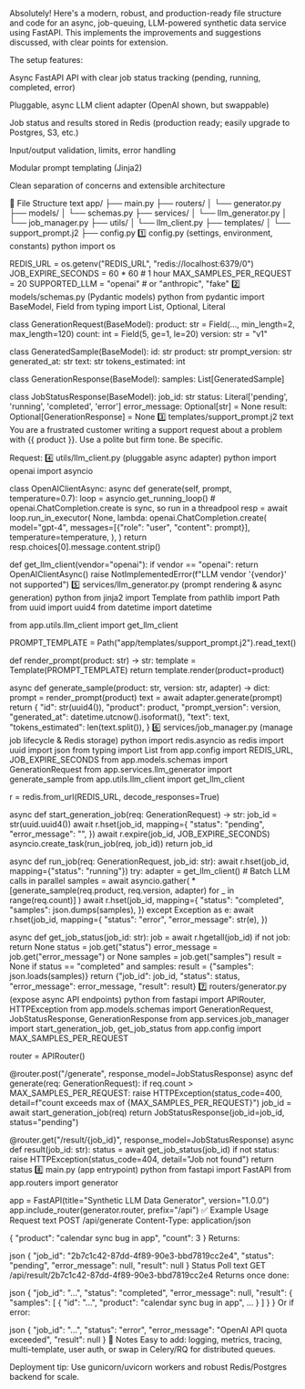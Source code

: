Absolutely! Here's a modern, robust, and production-ready file structure and code for an async, job-queuing, LLM-powered synthetic data service using FastAPI. This implements the improvements and suggestions discussed, with clear points for extension.

The setup features:

Async FastAPI API with clear job status tracking (pending, running, completed, error)

Pluggable, async LLM client adapter (OpenAI shown, but swappable)

Job status and results stored in Redis (production ready; easily upgrade to Postgres, S3, etc.)

Input/output validation, limits, error handling

Modular prompt templating (Jinja2)

Clean separation of concerns and extensible architecture

📁 File Structure
text
app/
├── main.py
├── routers/
│   └── generator.py
├── models/
│   └── schemas.py
├── services/
│   └── llm_generator.py
│   └── job_manager.py
├── utils/
│   └── llm_client.py
├── templates/
│   └── support_prompt.j2
├── config.py
1️⃣ config.py (settings, environment, constants)
python
import os

REDIS_URL = os.getenv("REDIS_URL", "redis://localhost:6379/0")
JOB_EXPIRE_SECONDS = 60 * 60  # 1 hour
MAX_SAMPLES_PER_REQUEST = 20
SUPPORTED_LLM = "openai"  # or "anthropic", "fake"
2️⃣ models/schemas.py (Pydantic models)
python
from pydantic import BaseModel, Field
from typing import List, Optional, Literal

class GenerationRequest(BaseModel):
    product: str = Field(..., min_length=2, max_length=120)
    count: int = Field(5, ge=1, le=20)
    version: str = "v1"

class GeneratedSample(BaseModel):
    id: str
    product: str
    prompt_version: str
    generated_at: str
    text: str
    tokens_estimated: int

class GenerationResponse(BaseModel):
    samples: List[GeneratedSample]

class JobStatusResponse(BaseModel):
    job_id: str
    status: Literal['pending', 'running', 'completed', 'error']
    error_message: Optional[str] = None
    result: Optional[GenerationResponse] = None
3️⃣ templates/support_prompt.j2
text
You are a frustrated customer writing a support request about a problem with {{ product }}.
Use a polite but firm tone. Be specific.

Request:
4️⃣ utils/llm_client.py (pluggable async adapter)
python
import openai
import asyncio

class OpenAIClientAsync:
    async def generate(self, prompt, temperature=0.7):
        loop = asyncio.get_running_loop()
        # openai.ChatCompletion.create is sync, so run in a threadpool
        resp = await loop.run_in_executor(
            None,
            lambda: openai.ChatCompletion.create(
                model="gpt-4",
                messages=[{"role": "user", "content": prompt}],
                temperature=temperature,
            ),
        )
        return resp.choices[0].message.content.strip()

def get_llm_client(vendor="openai"):
    if vendor == "openai":
        return OpenAIClientAsync()
    raise NotImplementedError(f"LLM vendor '{vendor}' not supported")
5️⃣ services/llm_generator.py (prompt rendering & async generation)
python
from jinja2 import Template
from pathlib import Path
from uuid import uuid4
from datetime import datetime

from app.utils.llm_client import get_llm_client

PROMPT_TEMPLATE = Path("app/templates/support_prompt.j2").read_text()

def render_prompt(product: str) -> str:
    template = Template(PROMPT_TEMPLATE)
    return template.render(product=product)

async def generate_sample(product: str, version: str, adapter) -> dict:
    prompt = render_prompt(product)
    text = await adapter.generate(prompt)
    return {
        "id": str(uuid4()),
        "product": product,
        "prompt_version": version,
        "generated_at": datetime.utcnow().isoformat(),
        "text": text,
        "tokens_estimated": len(text.split()),
    }
6️⃣ services/job_manager.py (manage job lifecycle & Redis storage)
python
import redis.asyncio as redis
import uuid
import json
from typing import List
from app.config import REDIS_URL, JOB_EXPIRE_SECONDS
from app.models.schemas import GenerationRequest
from app.services.llm_generator import generate_sample
from app.utils.llm_client import get_llm_client

r = redis.from_url(REDIS_URL, decode_responses=True)

async def start_generation_job(req: GenerationRequest) -> str:
    job_id = str(uuid.uuid4())
    await r.hset(job_id, mapping={
        "status": "pending",
        "error_message": "",
    })
    await r.expire(job_id, JOB_EXPIRE_SECONDS)
    asyncio.create_task(run_job(req, job_id))
    return job_id

async def run_job(req: GenerationRequest, job_id: str):
    await r.hset(job_id, mapping={"status": "running"})
    try:
        adapter = get_llm_client()
        # Batch LLM calls in parallel
        samples = await asyncio.gather(
            *[generate_sample(req.product, req.version, adapter) for _ in range(req.count)]
        )
        await r.hset(job_id, mapping={
            "status": "completed",
            "samples": json.dumps(samples),
        })
    except Exception as e:
        await r.hset(job_id, mapping={
            "status": "error",
            "error_message": str(e),
        })

async def get_job_status(job_id: str):
    job = await r.hgetall(job_id)
    if not job:
        return None
    status = job.get("status")
    error_message = job.get("error_message") or None
    samples = job.get("samples")
    result = None
    if status == "completed" and samples:
        result = {"samples": json.loads(samples)}
    return {"job_id": job_id, "status": status, "error_message": error_message, "result": result}
7️⃣ routers/generator.py (expose async API endpoints)
python
from fastapi import APIRouter, HTTPException
from app.models.schemas import GenerationRequest, JobStatusResponse, GenerationResponse
from app.services.job_manager import start_generation_job, get_job_status
from app.config import MAX_SAMPLES_PER_REQUEST

router = APIRouter()

@router.post("/generate", response_model=JobStatusResponse)
async def generate(req: GenerationRequest):
    if req.count > MAX_SAMPLES_PER_REQUEST:
        raise HTTPException(status_code=400, detail=f"count exceeds max of {MAX_SAMPLES_PER_REQUEST}")
    job_id = await start_generation_job(req)
    return JobStatusResponse(job_id=job_id, status="pending")

@router.get("/result/{job_id}", response_model=JobStatusResponse)
async def result(job_id: str):
    status = await get_job_status(job_id)
    if not status:
        raise HTTPException(status_code=404, detail="Job not found")
    return status
8️⃣ main.py (app entrypoint)
python
from fastapi import FastAPI
from app.routers import generator

app = FastAPI(title="Synthetic LLM Data Generator", version="1.0.0")
app.include_router(generator.router, prefix="/api")
✅ Example Usage
Request
text
POST /api/generate
Content-Type: application/json

{
  "product": "calendar sync bug in app",
  "count": 3
}
Returns:

json
{
  "job_id": "2b7c1c42-87dd-4f89-90e3-bbd7819cc2e4",
  "status": "pending",
  "error_message": null,
  "result": null
}
Status Poll
text
GET /api/result/2b7c1c42-87dd-4f89-90e3-bbd7819cc2e4
Returns once done:

json
{
  "job_id": "...",
  "status": "completed",
  "error_message": null,
  "result": {
    "samples": [
      { "id": "...", "product": "calendar sync bug in app", ... }
    ]
  }
}
Or if error:

json
{
  "job_id": "...",
  "status": "error",
  "error_message": "OpenAI API quota exceeded",
  "result": null
}
🚩 Notes
Easy to add: logging, metrics, tracing, multi-template, user auth, or swap in Celery/RQ for distributed queues.

Deployment tip: Use gunicorn/uvicorn workers and robust Redis/Postgres backend for scale.
